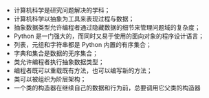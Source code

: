 - 计算机科学是研究问题解决的学科；
- 计算机科学以抽象为工具来表现过程与数据；
- 抽象数据类型允许编程者通过隐藏数据的细节来管理问题域的复杂度；
- Python 是一门强大的，而同时又易于使用的面向对象的程序设计语言；
- 列表，元组和字符串都是 Python 内置的有序集合；
- 字典和集合是数据的无序集合；
- 类允许编程者执行抽象数据类型；
- 编程者既可以重载既有方法，也可以编写新的方法；
- 类可以被组织为阶层架构；
- 一个类的构造器在继续自己的数据和行为前，总要调用它父类的构造器
